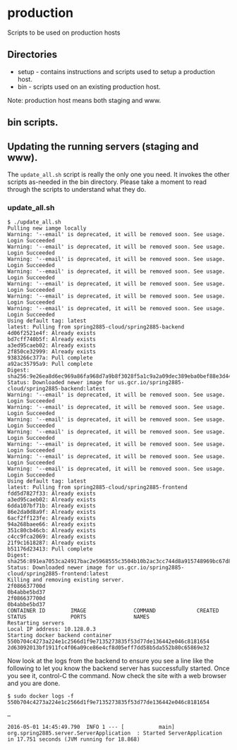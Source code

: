 # production
Scripts to be used on production hosts

## Directories

* setup - contains instructions and scripts used to setup
  a production host.
* bin - scripts used on an existing production host.

Note: production host means both staging and www.


## bin scripts.

## Updating the running servers (staging and www).

The ```update_all.sh``` script is really the only one you need. It invokes
the other scripts as-needed in the bin directory.  Please take a moment
to read through the scripts to understand what they do.

### update_all.sh

```
$ ./update_all.sh 
Pulling new iamge locally
Warning: '--email' is deprecated, it will be removed soon. See usage.
Login Succeeded
Warning: '--email' is deprecated, it will be removed soon. See usage.
Login Succeeded
Warning: '--email' is deprecated, it will be removed soon. See usage.
Login Succeeded
Warning: '--email' is deprecated, it will be removed soon. See usage.
Login Succeeded
Warning: '--email' is deprecated, it will be removed soon. See usage.
Login Succeeded
Warning: '--email' is deprecated, it will be removed soon. See usage.
Login Succeeded
Warning: '--email' is deprecated, it will be removed soon. See usage.
Login Succeeded
Using default tag: latest
latest: Pulling from spring2885-cloud/spring2885-backend
4d06f2521e4f: Already exists 
bd7cff740b5f: Already exists 
a3ed95caeb02: Already exists 
2f850ce32999: Already exists 
9383266c377a: Pull complete 
a92ac35795a9: Pull complete 
Digest: sha256:9e26ea8d6ec969a86fa968d7a9b8f3028f5a1c9a2a09dec389eba0bef88e3d44
Status: Downloaded newer image for us.gcr.io/spring2885-cloud/spring2885-backend:latest
Warning: '--email' is deprecated, it will be removed soon. See usage.
Login Succeeded
Warning: '--email' is deprecated, it will be removed soon. See usage.
Login Succeeded
Warning: '--email' is deprecated, it will be removed soon. See usage.
Login Succeeded
Warning: '--email' is deprecated, it will be removed soon. See usage.
Login Succeeded
Warning: '--email' is deprecated, it will be removed soon. See usage.
Login Succeeded
Warning: '--email' is deprecated, it will be removed soon. See usage.
Login Succeeded
Warning: '--email' is deprecated, it will be removed soon. See usage.
Login Succeeded
Using default tag: latest
latest: Pulling from spring2885-cloud/spring2885-frontend
fdd5d7827f33: Already exists 
a3ed95caeb02: Already exists 
6dda107bf71b: Already exists 
86e2da0d8a9f: Already exists 
6acf2ff123fe: Already exists 
94a268baee66: Already exists 
351c80cb46cb: Already exists 
c4cc9fca2069: Already exists 
21f9c1618287: Already exists 
b51176d23413: Pull complete 
Digest: sha256:891ea7053ca24917bac2e5968555c3504b10b2ac3cc744d8a915748969bc67d8
Status: Downloaded newer image for us.gcr.io/spring2885-cloud/spring2885-frontend:latest
Killing and removing existing server.
2f086637700d
0b4abbe5bd37
2f086637700d
0b4abbe5bd37
CONTAINER ID        IMAGE               COMMAND             CREATED             STATUS              PORTS               NAMES
Restarting servers
Local IP address: 10.128.0.3
Starting docker backend container
550b704c4273a224e1c2566d1f9e7135273835f53d77de136442e046c8181654
2d63092013bf1911fc4f06a09ce86e4cf8d05eff7dd58b5da552b80c65869e32
```

Now look at the logs from the backend to ensure you see a line like the
following to let you know the backend server has successfully started. Once you
see it, control-C the command.  Now check the site with a web browser and
you are done.

```
$ sudo docker logs -f 550b704c4273a224e1c2566d1f9e7135273835f53d77de136442e046c8181654

…

2016-05-01 14:45:49.790  INFO 1 --- [           main] org.spring2885.server.ServerApplication  : Started ServerApplication in 17.751 seconds (JVM running for 18.868)

```
